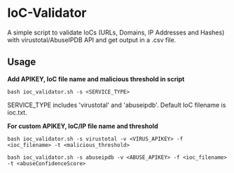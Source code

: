 # IoC-Validator

A simple script to validate IoCs (URLs, Domains, IP Addresses and Hashes) with virustotal/AbuseIPDB API
and get output in a .csv file.

## Usage

**Add APIKEY, IoC file name and malicious threshold in script**

```
bash ioc_validator.sh -s <SERVICE_TYPE>
```
SERVICE_TYPE includes 'virustotal' and 'abuseipdb'.
Default IoC filename is ioc.txt.


**For custom APIKEY, IoC/IP file name and threshold**
```
bash ioc_validator.sh -s virustotal -v <VIRUS_APIKEY> -f <ioc_filename> -t <malicious_threshold>
```
```
bash ioc_validator.sh -s abuseipdb -v <ABUSE_APIKEY> -f <ioc_filename> -t <abuseConfidenceScore>
```




